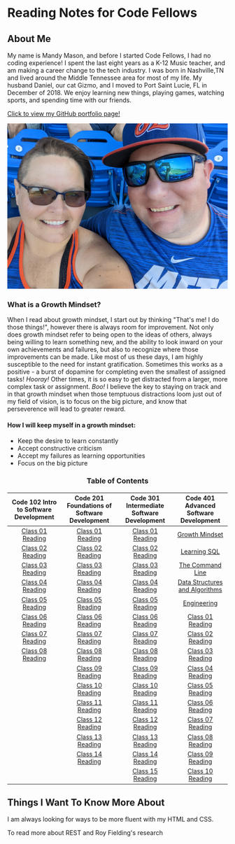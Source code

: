 # Reading Notes for Code Fellows

## About Me
My name is Mandy Mason, and before I started Code Fellows, I had no coding experience! I spent the last eight years as a K-12 Music teacher, and am making a career change to the tech industry. I was born in Nashville,TN and lived around the Middle Tennessee area for most of my life.  My husband Daniel, our cat Gizmo, and I moved to Port Saint Lucie, FL in December of 2018. We enjoy learning new things, playing games, watching sports, and spending time with our friends. 

[Click to view my GitHub portfolio page!](https://github.com/mnmason86?tab=projects&type=beta)

![Mandy & Daniel](img/Daniel_Mandy2.jpg) 

### What is a Growth Mindset?

When I read about growth mindset, I start out by thinking "That's me! I do those things!", however there is always room for improvement. Not only does growth mindset refer to being open to the ideas of others, always being willing to learn something new, and the ability to look inward on your own achievements and failures, but also to recognize where those improvements can be made. Like most of us these days, I am highly susceptible to the need for instant gratification. Sometimes this works as a positive - a burst of dopamine for completing even the smallest of assigned tasks! *Hooray!* Other times, it is so easy to get distracted from a larger, more complex task or assignment. *Boo!* I believe the key to staying on track and in that growth mindset when those temptuous distractions loom just out of my field of vision, is to focus on the big picture, and know that perseverence will lead to greater reward.

#### How I will keep myself in a growth mindset:

- Keep the desire to learn constantly
- Accept constructive criticism 
- Accept my failures as learning opportunities
- Focus on the big picture

<h3 style="display:block;
           margin-left: auto;
           margin-right:auto;
           text-align: center;">
  Table of Contents</h3>

| Code 102 Intro to Software Development | Code 201 Foundations of Software Development | Code 301 Intermediate Software Development | Code 401 Advanced Software Development |
| :--------------------------------: | :--------------------------------: | :--------------------------------: | :--------------------------------: |
|[Class 01 Reading](102/102class01reading.md)|[Class 01 Reading](201/201class01reading.md)|[Class 01 Reading](301/301class01reading.md)|[Growth Mindset](401/GrowthMindset.md)|   
|[Class 02 Reading](102/102class02reading.md)|[Class 02 Reading](201/201class02reading.md)|[Class 02 Reading](301/301class02reading.md)|[Learning SQL](401/LearningSQL.md)|   
|[Class 03 Reading](102/102class03reading.md)|[Class 03 Reading](201/201class03reading.md)|[Class 03 Reading](301/301class03reading.md)|[The Command Line](401/CommandLine.md)|
|[Class 04 Reading](102/102class04reading.md)|[Class 04 Reading](201/201class04reading.md)|[Class 04 Reading](301/301class04reading.md)|[Data Structures and Algorithms](401/DSA.md)|
|[Class 05 Reading](102/102class05reading.md)|[Class 05 Reading](201/201class05reading.md)|[Class 05 Reading](301/301class05reading.md)|[Engineering](401/Engineering.md)|
|[Class 06 Reading](102/102class06reading.md)|[Class 06 Reading](201/201class06reading.md)|[Class 06 Reading](301/301class06reading.md)|[Class 01 Reading](401/401class01reading.md)|
|[Class 07 Reading](102/102class07reading.md)|[Class 07 Reading](201/201class07reading.md)|[Class 07 Reading](301/301class07reading.md)|[Class 02 Reading](401/401class02reading.md)|
|[Class 08 Reading](102/102class08reading.md)|[Class 08 Reading](201/201class08reading.md)|[Class 08 Reading](301/301class08reading.md)|[Class 03 Reading](401/401class03reading.md)|
|                                            |[Class 09 Reading](201/201class09reading.md)|[Class 09 Reading](301/301class09reading.md)|[Class 04 Reading](401/401class04reading.md)|
|                                            |[Class 10 Reading](201/201class10reading.md)|[Class 10 Reading](301/301class10reading.md)|[Class 05 Reading](401/401class05reading.md)|
|                                            |[Class 11 Reading](201/201class11reading.md)|[Class 11 Reading](301/301class11reading.md)|[Class 06 Reading](401/401class06reading.md)|
|                                            |[Class 12 Reading](201/201class12reading.md)|[Class 12 Reading](301/301class12reading.md)|[Class 07 Reading](401/401class07reading.md)|
|                                            |[Class 13 Reading](201/201class13reading.md)|[Class 13 Reading](301/301class13reading.md)|[Class 08 Reading](401/401class08reading.md)|
|                                            |[Class 14 Reading](201/201class14reading.md)|[Class 14 Reading](301/301class14reading.md)|[Class 09 Reading](401/401class09reading.md)|
|                                            |                                            |[Class 15 Reading](301/301class15reading.md)|[Class 10 Reading](401/401class10reading.md)|                                       


## Things I Want To Know More About

I am always looking for ways to be more fluent with my HTML and CSS.

To read more about REST and Roy Fielding's research





